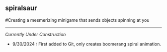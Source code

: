 ## spiralsaur
#Creating a mesmerizing minigame that sends objects spinning at you

---

*Currently Under Construction*

- 9/30/2024 : First added to Git, only creates boomerang spiral animation.
